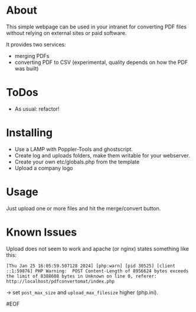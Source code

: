 # About
This simple webpage can be used in your intranet for converting PDF files without relying on external sites or paid software.

It provides two services:
* merging PDFs
* converting PDF to CSV (experimental, quality depends on how the PDF was built)
  
# ToDos
- As usual: refactor!

# Installing
- Use a LAMP with Poppler-Tools and ghostscript.
- Create log and uploads folders, make them writable for your webserver.
- Create your own etc/globals.php from the template
- Upload a company logo

# Usage
Just upload one or more files and hit the merge/convert button.

# Known Issues
Upload does not seem to work and apache (or nginx) states something like this:
```
[Thu Jan 25 16:05:59.507128 2024] [php:warn] [pid 30525] [client ::1:59876] PHP Warning:  POST Content-Length of 8956624 bytes exceeds the limit of 8388608 bytes in Unknown on line 0, referer: http://localhost/pdfconvertomat/index.php
```
-> set ```post_max_size``` and ```upload_max_filesize``` higher (php.ini).


#EOF
